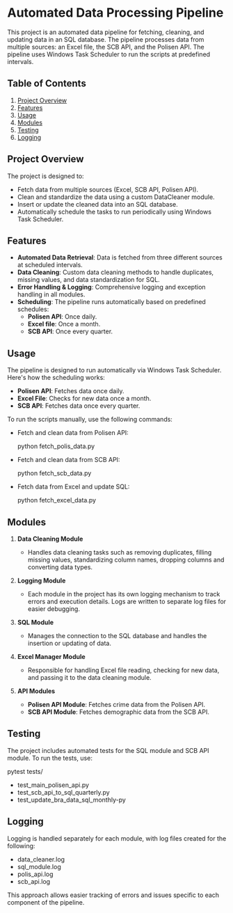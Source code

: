 # Automated Data Processing Pipeline

This project is an automated data pipeline for fetching, cleaning, and updating data in an SQL database. The pipeline processes data from multiple sources: an Excel file, the SCB API, and the Polisen API. The pipeline uses Windows Task Scheduler to run the scripts at predefined intervals.

## Table of Contents
1. [Project Overview](#project-overview)
2. [Features](#features)
3. [Usage](#usage)
4. [Modules](#modules)
5. [Testing](#testing)
6. [Logging](#logging)

## Project Overview
The project is designed to:
- Fetch data from multiple sources (Excel, SCB API, Polisen API).
- Clean and standardize the data using a custom DataCleaner module.
- Insert or update the cleaned data into an SQL database.
- Automatically schedule the tasks to run periodically using Windows Task Scheduler.

## Features
- **Automated Data Retrieval**: Data is fetched from three different sources at scheduled intervals.
- **Data Cleaning**: Custom data cleaning methods to handle duplicates, missing values, and data standardization for SQL.
- **Error Handling & Logging**: Comprehensive logging and exception handling in all modules.
- **Scheduling**: The pipeline runs automatically based on predefined schedules:
    - **Polisen API**: Once daily.
    - **Excel file**: Once a month.
    - **SCB API**: Once every quarter.

## Usage
The pipeline is designed to run automatically via Windows Task Scheduler. Here's how the scheduling works:
- **Polisen API**: Fetches data once daily.
- **Excel File**: Checks for new data once a month.
- **SCB API**: Fetches data once every quarter.

To run the scripts manually, use the following commands:

- Fetch and clean data from Polisen API:
    
    python fetch_polis_data.py
    

- Fetch and clean data from SCB API:
    
    python fetch_scb_data.py
    

- Fetch data from Excel and update SQL:
    
    python fetch_excel_data.py
    

## Modules
1. **Data Cleaning Module**
   - Handles data cleaning tasks such as removing duplicates, filling missing values, standardizing column names, dropping columns and converting data types.

2. **Logging Module**
   - Each module in the project has its own logging mechanism to track errors and execution details. Logs are written to separate log files for easier debugging.

3. **SQL Module**
   - Manages the connection to the SQL database and handles the insertion or updating of data.

4. **Excel Manager Module**
   - Responsible for handling Excel file reading, checking for new data, and passing it to the data cleaning module.

5. **API Modules**
   - **Polisen API Module**: Fetches crime data from the Polisen API.
   - **SCB API Module**: Fetches demographic data from the SCB API.

## Testing
The project includes automated tests for the SQL module and SCB API module. To run the tests, use:

pytest tests/

 - test_main_polisen_api.py
 - test_scb_api_to_sql_quarterly.py
 - test_update_bra_data_sql_monthly-py

## Logging
Logging is handled separately for each module, with log files created for the following:

 - data_cleaner.log
 - sql_module.log
 - polis_api.log
 - scb_api.log
 
 This approach allows easier tracking of errors and issues specific to each component of the pipeline.